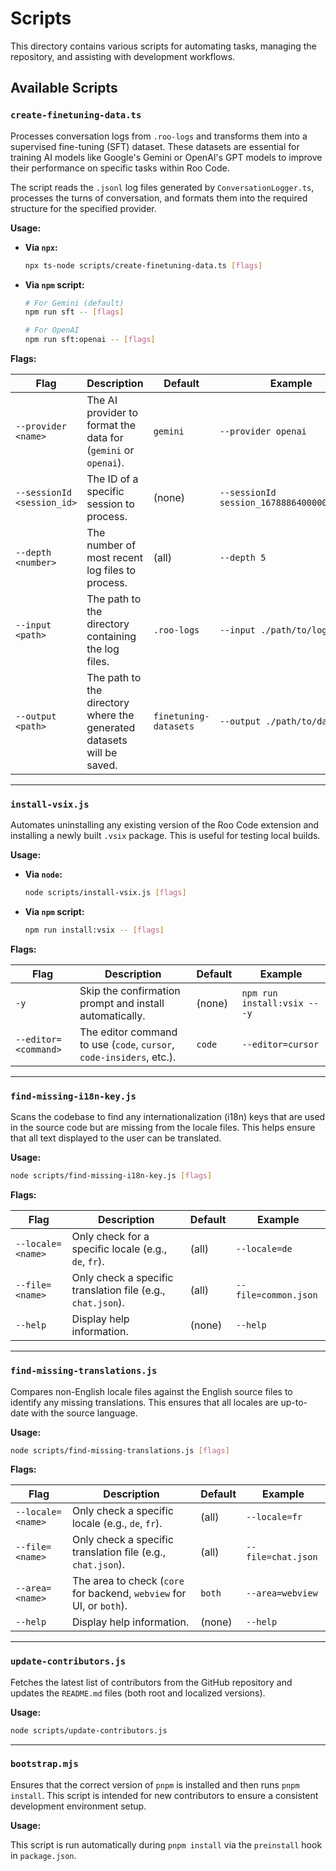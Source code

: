 # Scripts

This directory contains various scripts for automating tasks, managing the repository, and assisting with development workflows.

## Available Scripts

### `create-finetuning-data.ts`

Processes conversation logs from `.roo-logs` and transforms them into a supervised fine-tuning (SFT) dataset. These datasets are essential for training AI models like Google's Gemini or OpenAI's GPT models to improve their performance on specific tasks within Roo Code.

The script reads the `.jsonl` log files generated by `ConversationLogger.ts`, processes the turns of conversation, and formats them into the required structure for the specified provider.

**Usage:**

- **Via `npx`:**
    ```bash
    npx ts-node scripts/create-finetuning-data.ts [flags]
    ```
- **Via `npm` script:**

    ```bash
    # For Gemini (default)
    npm run sft -- [flags]

    # For OpenAI
    npm run sft:openai -- [flags]
    ```

**Flags:**

| Flag                       | Description                                                           | Default               | Example                                    |
| -------------------------- | --------------------------------------------------------------------- | --------------------- | ------------------------------------------ |
| `--provider <name>`        | The AI provider to format the data for (`gemini` or `openai`).        | `gemini`              | `--provider openai`                        |
| `--sessionId <session_id>` | The ID of a specific session to process.                              | (none)                | `--sessionId session_1678886400000_abc123` |
| `--depth <number>`         | The number of most recent log files to process.                       | (all)                 | `--depth 5`                                |
| `--input <path>`           | The path to the directory containing the log files.                   | `.roo-logs`           | `--input ./path/to/logs`                   |
| `--output <path>`          | The path to the directory where the generated datasets will be saved. | `finetuning-datasets` | `--output ./path/to/datasets`              |

---

### `install-vsix.js`

Automates uninstalling any existing version of the Roo Code extension and installing a newly built `.vsix` package. This is useful for testing local builds.

**Usage:**

- **Via `node`:**
    ```bash
    node scripts/install-vsix.js [flags]
    ```
- **Via `npm` script:**
    ```bash
    npm run install:vsix -- [flags]
    ```

**Flags:**

| Flag                 | Description                                                          | Default | Example                      |
| -------------------- | -------------------------------------------------------------------- | ------- | ---------------------------- |
| `-y`                 | Skip the confirmation prompt and install automatically.              | (none)  | `npm run install:vsix -- -y` |
| `--editor=<command>` | The editor command to use (`code`, `cursor`, `code-insiders`, etc.). | `code`  | `--editor=cursor`            |

---

### `find-missing-i18n-key.js`

Scans the codebase to find any internationalization (i18n) keys that are used in the source code but are missing from the locale files. This helps ensure that all text displayed to the user can be translated.

**Usage:**

```bash
node scripts/find-missing-i18n-key.js [flags]
```

**Flags:**

| Flag              | Description                                                 | Default | Example              |
| ----------------- | ----------------------------------------------------------- | ------- | -------------------- |
| `--locale=<name>` | Only check for a specific locale (e.g., `de`, `fr`).        | (all)   | `--locale=de`        |
| `--file=<name>`   | Only check a specific translation file (e.g., `chat.json`). | (all)   | `--file=common.json` |
| `--help`          | Display help information.                                   | (none)  | `--help`             |

---

### `find-missing-translations.js`

Compares non-English locale files against the English source files to identify any missing translations. This ensures that all locales are up-to-date with the source language.

**Usage:**

```bash
node scripts/find-missing-translations.js [flags]
```

**Flags:**

| Flag              | Description                                                          | Default | Example            |
| ----------------- | -------------------------------------------------------------------- | ------- | ------------------ |
| `--locale=<name>` | Only check a specific locale (e.g., `de`, `fr`).                     | (all)   | `--locale=fr`      |
| `--file=<name>`   | Only check a specific translation file (e.g., `chat.json`).          | (all)   | `--file=chat.json` |
| `--area=<name>`   | The area to check (`core` for backend, `webview` for UI, or `both`). | `both`  | `--area=webview`   |
| `--help`          | Display help information.                                            | (none)  | `--help`           |

---

### `update-contributors.js`

Fetches the latest list of contributors from the GitHub repository and updates the `README.md` files (both root and localized versions).

**Usage:**

```bash
node scripts/update-contributors.js
```

---

### `bootstrap.mjs`

Ensures that the correct version of `pnpm` is installed and then runs `pnpm install`. This script is intended for new contributors to ensure a consistent development environment setup.

**Usage:**

This script is run automatically during `pnpm install` via the `preinstall` hook in `package.json`.
